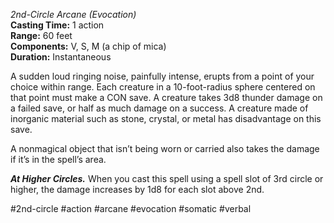 *2nd-Circle Arcane (Evocation)*  
**Casting Time:** 1 action  
**Range:** 60 feet  
**Components:** V, S, M (a chip of mica)  
**Duration:** Instantaneous

A sudden loud ringing noise, painfully intense, erupts from a point of your choice within range. Each creature in a 10-foot-radius sphere centered on that point must make a CON save. A creature takes 3d8 thunder damage on a failed save, or half as much damage on a success. A creature made of inorganic material such as stone, crystal, or metal has disadvantage on this save.

A nonmagical object that isn’t being worn or carried also takes the damage if it’s in the spell’s area.

***At Higher Circles.*** When you cast this spell using a spell slot of 3rd circle or higher, the damage increases by 1d8 for each slot above 2nd.

#2nd-circle #action #arcane #evocation #somatic #verbal

